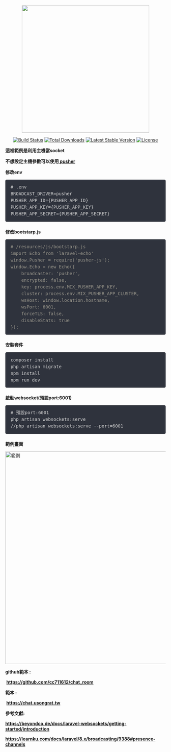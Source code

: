 <p align="center"><a href="https://laravel.com" target="_blank"><img src="https://raw.githubusercontent.com/laravel/art/master/logo-lockup/5%20SVG/2%20CMYK/1%20Full%20Color/laravel-logolockup-cmyk-red.svg" width="400"></a></p>

<p align="center">
<a href="https://travis-ci.org/laravel/framework"><img src="https://travis-ci.org/laravel/framework.svg" alt="Build Status"></a>
<a href="https://packagist.org/packages/laravel/framework"><img src="https://img.shields.io/packagist/dt/laravel/framework" alt="Total Downloads"></a>
<a href="https://packagist.org/packages/laravel/framework"><img src="https://img.shields.io/packagist/v/laravel/framework" alt="Latest Stable Version"></a>
<a href="https://packagist.org/packages/laravel/framework"><img src="https://img.shields.io/packagist/l/laravel/framework" alt="License"></a>
</p>
<p><strong>這裡範例是利用主機當socket</strong></p>
<p><strong>不想設定主機參數可以使用<a href="https://pusher.com/" target="_blank" rel="noopener"> pusher </a></strong></p>

<p><strong>修改env&nbsp;</strong></p>
<pre style="box-sizing: border-box; -webkit-font-smoothing: antialiased; background: #2f333d; font-family: Menlo, Monaco, monospace; line-height: 21px; margin-bottom: 1.5em; overflow: auto; padding: 12.3438px 15.4219px; border: 1px solid #292c33; border-radius: 4px; color: #d2d2d2; font-size: 14px;"><span style="color: #d2d2d2; font-family: Menlo, Monaco, monospace;"><span style="font-size: 14px;"><span style="color: #d2d2d2; font-family: Menlo, Monaco, monospace;"><span style="font-size: 14px;"># .env<br />BROADCAST_DRIVER=pusher
PUSHER_APP_ID={PUSHER_APP_ID}
PUSHER_APP_KEY={PUSHER_APP_KEY}
PUSHER_APP_SECRET=</span></span></span></span>{PUSHER_APP_SECRET}</pre>
<p><strong>修改bootstarp.js</strong></p>
<pre style="box-sizing: border-box; -webkit-font-smoothing: antialiased; background: #2f333d; font-family: Menlo, Monaco, monospace; line-height: 21px; margin-bottom: 1.5em; overflow: auto; padding: 12.3438px 15.4219px; border: 1px solid #292c33; border-radius: 4px; color: #d2d2d2; font-size: 14px;"><span style="color: #99968b; font-family: Menlo, Monaco, monospace;"><span style="font-size: 14px;"># /resources/js/bootstarp.js
import Echo from 'laravel-echo'
window.Pusher = require('pusher-js');
window.Echo = new Echo({
    broadcaster: 'pusher',
    encrypted: false,
    key: process.env.MIX_PUSHER_APP_KEY,
    cluster: process.env.MIX_PUSHER_APP_CLUSTER,
    wsHost: window.location.hostname,
    wsPort: 6001,
    forceTLS: false,
    disableStats: true
});</span></span></pre>
<p><strong>安裝套件</strong></p>
<pre style="box-sizing: border-box; -webkit-font-smoothing: antialiased; background: #2f333d; font-family: Menlo, Monaco, monospace; line-height: 21px; margin-bottom: 1.5em; overflow: auto; padding: 12.3438px 15.4219px; border: 1px solid #292c33; border-radius: 4px; color: #d2d2d2; font-size: 14px;"><span style="color: #d2d2d2; font-family: Menlo, Monaco, monospace;"><span style="font-size: 14px;"><span style="color: #d2d2d2; font-family: Menlo, Monaco, monospace;"><span style="font-size: 14px;"><span style="color: #d2d2d2; font-family: Menlo, Monaco, monospace;"><span style="font-size: 14px;"><span style="color: #d2d2d2; font-family: Menlo, Monaco, monospace;"><span style="font-size: 14px;">composer install
php artisan migrate
npm install
npm run dev
</span></span></span></span></span></span></span></span></pre>
<p><strong>啟動websocket(預設port:6001)</strong></p>
<pre style="box-sizing: border-box; -webkit-font-smoothing: antialiased; background: #2f333d; font-family: Menlo, Monaco, monospace; line-height: 21px; margin-bottom: 1.5em; overflow: auto; padding: 12.3438px 15.4219px; border: 1px solid #292c33; border-radius: 4px; color: #d2d2d2; font-size: 14px;"><span style="color: #d2d2d2; font-family: Menlo, Monaco, monospace;"><span style="font-size: 14px;"># 預設port:6001<br />php artisan websockets:serve<br />//</span></span>php artisan websockets:serve --port=6001</pre>
<p><strong>範例畫面</strong></p>
<p><a href="https://online.usongrat.tw/" title="demo" target="_blank" rel="noopener"><img src="https://roy.usongrat.tw/storage/images/2022/03/14/messageImage_1647235194338.jpg" alt="範例" width="1168" height="666" /></a></p>
<p><b>github範本 :</b></p>
<p><b>&nbsp;<a href="https://github.com/cc711612/chat_room" title="github" target="_blank" rel="noopener">https://github.com/cc711612/chat_room</a></b></p>
<p><b>範本 :</b></p>
<p><b>&nbsp;<a href="https://chat.usongrat.tw" title="範例" target="_blank" rel="noopener">https://chat.usongrat.tw</a></b></p>
<p><strong>參考文獻:</strong></p>
<p><b><a href="https://beyondco.de/docs/laravel-websockets/getting-started/introduction" title="參考文獻">https://beyondco.de/docs/laravel-websockets/getting-started/introduction</a><a href="https://beyondco.de/docs/laravel-websockets/getting-started/introduction" target="_blank" rel="noopener"></a></b></p>
<p><a href="https://learnku.com/docs/laravel/8.x/broadcasting/9388#presence-channels" target="_blank" title="參考文獻" rel="noopener"><b>https://learnku.com/docs/laravel/8.x/broadcasting/9388#presence-channels</b></a></p>
